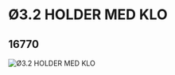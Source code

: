 # Ø3.2 HOLDER MED KLO
## 16770
![Ø3.2 HOLDER MED KLO](https://lc-www-live-s.legocdn.com/media/bricks/5/2/6070057.jpg)